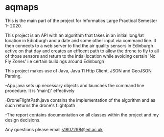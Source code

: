 # aqmaps
This is the main part of the project for Informatics Large Practical Semester 1- 2020.  

This project is an API with an algorithm that takes in an initial long/lat location in Edinburgh and a date and some other input via command line. It then connects to a web server to find the air quality sensors in Edinburgh active on that day and creates an efficent path to allow the drone to fly to all of those sensors and return to the intial location while avoiding certain 'No Fly Zones' i.e certain buildings around Edinburgh

This project makes use of Java, Java 11 Http Client, JSON and GeoJSON Parsing. 

-App.java sets up necessary objects and launches the command line procedure. It is 'main()' effectively

-DroneFlightPath.java contains the implementation of the algorithm and as such returns the drone's flightpath 

-The report contains documentation on all classes within the project and my design decisions.

Any questions please email s1807298@ed.ac.uk 
